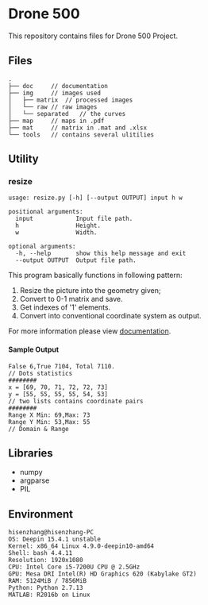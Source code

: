 # Drone 500

This repository contains files for Drone 500 Project.

## Files


```
.
├── doc		// documentation
├── img		// images used
│   ├── matrix	// processed images
│   └── raw	// raw images
│   └── separated	// the curves
├── map		// maps in .pdf
├── mat		// matrix in .mat and .xlsx
└── tools	// contains several ulitilies
```

## Utility

### resize

```
usage: resize.py [-h] [--output OUTPUT] input h w

positional arguments:
  input            Input file path.
  h                Height.
  w                Width.

optional arguments:
  -h, --help       show this help message and exit
  --output OUTPUT  Output file path.
```

This program basically functions in following pattern:

1. Resize the picture into the geometry given;
2. Convert to 0-1 matrix and save.
3. Get indexes of '1' elements.
4. Convert into conventional coordinate system as output.

For more information please view [documentation](./doc/workflow.md).

#### Sample Output

```
False 6,True 7104, Total 7110.
// Dots statistics
########
x = [69, 70, 71, 72, 72, 73]
y = [55, 55, 55, 55, 54, 53]
// two lists contains coordinate pairs
########
Range X Min: 69,Max: 73
Range Y Min: 53,Max: 55
// Domain & Range
```

## Libraries

- numpy
- argparse
- PIL


## Environment

```
hisenzhang@hisenzhang-PC
OS: Deepin 15.4.1 unstable
Kernel: x86_64 Linux 4.9.0-deepin10-amd64
Shell: bash 4.4.11
Resolution: 1920x1080
CPU: Intel Core i5-7200U CPU @ 2.5GHz
GPU: Mesa DRI Intel(R) HD Graphics 620 (Kabylake GT2) 
RAM: 5124MiB / 7856MiB
Python: Python 2.7.13
MATLAB: R2016b on Linux
```

